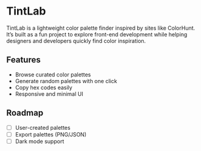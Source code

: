 # TintLab

TintLab is a lightweight color palette finder inspired by sites like ColorHunt.  
It’s built as a fun project to explore front-end development while helping designers and developers quickly find color inspiration.

## Features
- Browse curated color palettes
- Generate random palettes with one click
- Copy hex codes easily
- Responsive and minimal UI

## Roadmap
- [ ] User-created palettes
- [ ] Export palettes (PNG/JSON)
- [ ] Dark mode support
